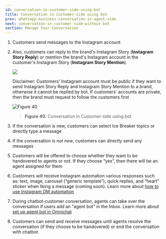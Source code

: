 ```yaml
---
id: conversation-in-customer-side-using-bot
title: Conversation in Customer-side using bot
prev: whatsapp-business-conversation-in-agent-side
next: conversation-in-customer-side-without-bot
section: Manage Your Conversation
---
```


1. Customers send messages to the Instagram account
2. Also, customers can reply to the brand's Instagram Story (**Instagram Story Reply**) or mention the brand's Instagram account in the customer's Instagram Story (**Instagram Story Mention**).

    <div className="info">
        <img className="borderless" src="/assets/images/icon-info.svg" />
        <p>
        Disclaimer: Customers' Instagram account must be public if they want to send Instagram Story Reply and Instagram Story Mention to a brand, otherwise it cannot be replied by bot. If customers' accounts are private, then the brand must request to follow the customers first
        </p>
    </div>

    ![Figure 40](/assets/images/products/kata-omnichat/image40.png)

    > **Figure 40.** Conversation in Customer-side using bot

3. If the conversation is new, customers can select Ice Breaker topics or directly type a message
4. If the conversation is _not new_, customers can directly send any messages
5. Customers will be offered to choose whether they want to be handovered to agents or not. If they choose “yes”, then there will be an agent assigned for them
6. Customers will receive Instagram automation various responses such as: text, image, carousel (“generic template”), quick replies, and “heart” sticker when liking a message (coming soon). Learn more about [how to use Instagram DM automation](https://drive.google.com/open?id=1LtvWpSsrY5JJm7sDPLy0iAN7IPCxwte6bd9x8du9_1g)
7. During chatbot-customer conversation, agents can take over the conversation if users add an “agent bot” in the Inbox. Learn more about [set up agent bot in Omnichat](/kata-omnichat/configure-your-agent-chatbot/setup-agent-bot-in-kata-omnichat)
8. Customers can send and receive messages until agents resolve the conversation (if they choose to be handovered) or end the conversation with chatbot
